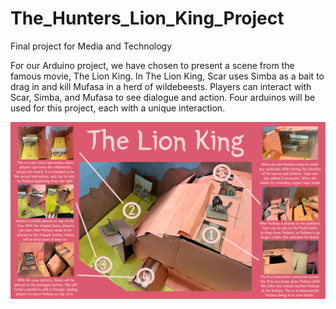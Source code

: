 # The_Hunters_Lion_King_Project
Final project for Media and Technology 

For our Arduino project, we have chosen to present a scene from the famous movie, The Lion King.
In The Lion King, Scar uses Simba as a bait to drag in and kill Mufasa in a herd of wildebeests.
Players can interact with Scar, Simba, and Mufasa to see dialogue and action.
Four arduinos will be used for this project, each with a unique interaction.

![alt text](https://github.com/BrookeBeas/The_Hunters_Lion_King_Project/blob/main/Callout%20Sheet.png)

